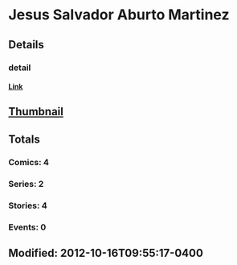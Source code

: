 # Jesus Salvador Aburto Martinez 
## Details
### detail
#### [Link](http://marvel.com/comics/creators/11957/jesus_salvador_aburto_martinez?utm_campaign=apiRef&utm_source=225578a89fc76f3d20fbffda5d17a88d)
## [Thumbnail](http://i.annihil.us/u/prod/marvel/i/mg/b/40/image_not_available.jpg)
## Totals
### Comics: 4
### Series: 2
### Stories: 4
### Events: 0
## Modified: 2012-10-16T09:55:17-0400